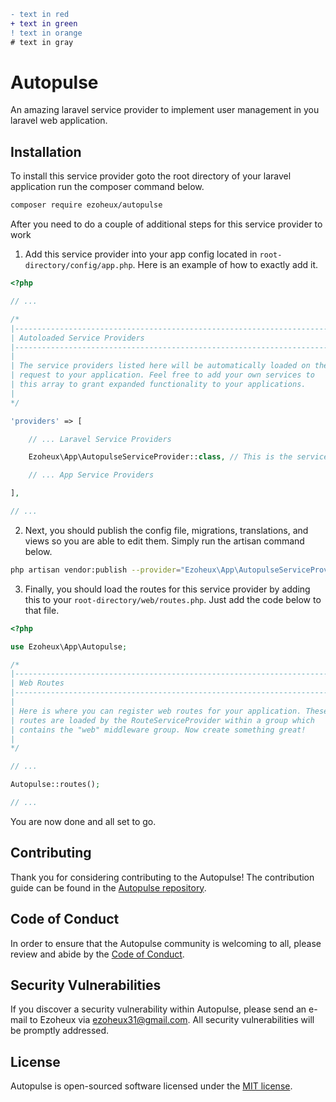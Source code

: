 ```diff
- text in red
+ text in green
! text in orange
# text in gray
```

# Autopulse

An amazing laravel service provider to implement user management in you laravel web application.

## Installation

To install this service provider goto the root directory of your laravel application run the composer command below.

```sh
composer require ezoheux/autopulse
```

After you need to do a couple of additional steps for this service provider to work

1. Add this service provider into your app config located in `root-directory/config/app.php`. Here is an example of how to exactly add it.

```php
<?php

// ...

/*
|--------------------------------------------------------------------------
| Autoloaded Service Providers
|--------------------------------------------------------------------------
|
| The service providers listed here will be automatically loaded on the
| request to your application. Feel free to add your own services to
| this array to grant expanded functionality to your applications.
|
*/

'providers' => [

    // ... Laravel Service Providers

    Ezoheux\App\AutopulseServiceProvider::class, // This is the service provider.

    // ... App Service Providers

],

// ...

```

2. Next, you should publish the config file, migrations, translations, and views so you are able to edit them. Simply run the artisan command below.

```sh
php artisan vendor:publish --provider="Ezoheux\App\AutopulseServiceProvider"
```

3. Finally, you should load the routes for this service provider by adding this to your `root-directory/web/routes.php`. Just add the code below to that file.

```php
<?php

use Ezoheux\App\Autopulse;

/*
|--------------------------------------------------------------------------
| Web Routes
|--------------------------------------------------------------------------
|
| Here is where you can register web routes for your application. These
| routes are loaded by the RouteServiceProvider within a group which
| contains the "web" middleware group. Now create something great!
|
*/

// ...

Autopulse::routes();

// ...

```

You are now done and all set to go.

## Contributing

Thank you for considering contributing to the Autopulse! The contribution guide can be found in the [Autopulse repository](https://github.com/ezoheux/autopulse/blob/master/CONTRIBUTING.md).

## Code of Conduct

In order to ensure that the Autopulse community is welcoming to all, please review and abide by the [Code of Conduct](https://github.com/ezoheux/autopulse/blob/master/CODE_OF_CONDUCT.md).

## Security Vulnerabilities

If you discover a security vulnerability within Autopulse, please send an e-mail to Ezoheux via [ezoheux31@gmail.com](mailto:ezoheux31@gmail.com). All security vulnerabilities will be promptly addressed.

## License

Autopulse is open-sourced software licensed under the [MIT license](https://opensource.org/licenses/MIT).
